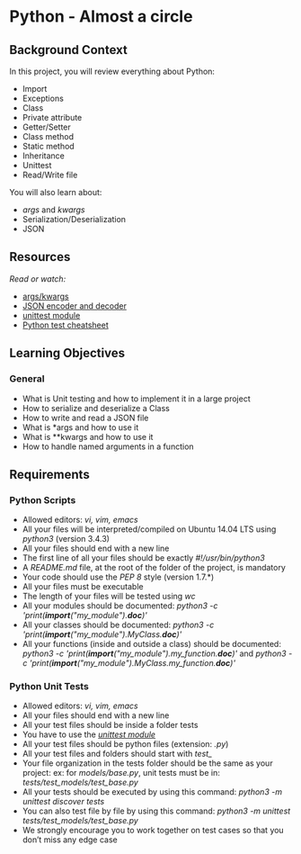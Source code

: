 # Python - Almost a circle

## Background Context

In this project, you will review everything about Python:

* Import
* Exceptions
* Class
* Private attribute
* Getter/Setter
* Class method
* Static method
* Inheritance
* Unittest
* Read/Write file

You will also learn about:
* _args_ and _kwargs_
* Serialization/Deserialization
* JSON

## Resources
_Read or watch:_

* [args/kwargs](https://yasoob.me/2013/08/04/args-and-kwargs-in-python-explained/)
* [JSON encoder and decoder](https://docs.python.org/3/library/json.html)
* [unittest module](https://docs.python.org/3.4/library/unittest.html#module-unittest)
* [Python test cheatsheet](https://www.pythonsheets.com/notes/python-tests.html)

## Learning Objectives
### General

* What is Unit testing and how to implement it in a large project
* How to serialize and deserialize a Class
* How to write and read a JSON file
* What is *args and how to use it
* What is **kwargs and how to use it
* How to handle named arguments in a function

## Requirements
### Python Scripts
* Allowed editors: *vi, vim, emacs*
* All your files will be interpreted/compiled on Ubuntu 14.04 LTS using *python3* (version 3.4.3)
* All your files should end with a new line
* The first line of all your files should be exactly *#!/usr/bin/python3*
* A *README.md* file, at the root of the folder of the project, is mandatory
* Your code should use the *PEP 8* style (version 1.7.*)
* All your files must be executable
* The length of your files will be tested using *wc*
* All your modules should be documented: *python3 -c 'print(__import__("my_module").__doc__)'*
* All your classes should be documented: *python3 -c 'print(__import__("my_module").MyClass.__doc__)'*
* All your functions (inside and outside a class) should be documented: *python3 -c 'print(__import__("my_module").my_function.__doc__)'* and *python3 -c 'print(__import__("my_module").MyClass.my_function.__doc__)'*

### Python Unit Tests
* Allowed editors: *vi, vim, emacs*
* All your files should end with a new line
* All your test files should be inside a folder tests
* You have to use the *[unittest module](https://docs.python.org/3.4/library/unittest.html#module-unittest)*
* All your test files should be python files (extension: *.py*)
* All your test files and folders should start with *test_*
* Your file organization in the tests folder should be the same as your project: ex: for *models/base.py*, unit tests must be in: *tests/test_models/test_base.py*
* All your tests should be executed by using this command: *python3 -m unittest discover tests*
* You can also test file by file by using this command: *python3 -m unittest tests/test_models/test_base.py*
* We strongly encourage you to work together on test cases so that you don’t miss any edge case
